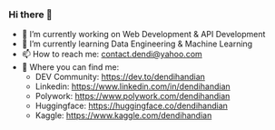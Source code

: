 ### Hi there 👋

<!--
**dendihandian/dendihandian** is a ✨ _special_ ✨ repository because its `README.md` (this file) appears on your GitHub profile.
-->

- 🔭 I’m currently working on Web Development & API Development
- 🌱 I’m currently learning Data Engineering & Machine Learning
- 📫 How to reach me: contact.dendi@yahoo.com
- 🔎 Where you can find me:
  - DEV Community: https://dev.to/dendihandian
  - Linkedin: https://www.linkedin.com/in/dendihandian
  - Polywork: https://www.polywork.com/dendihandian
  - Huggingface: https://huggingface.co/dendihandian
  - Kaggle: https://www.kaggle.com/dendihandian
